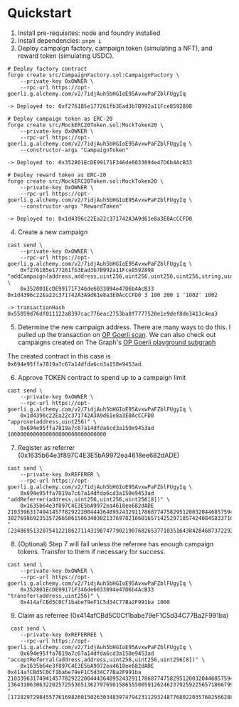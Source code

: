 # Quickstart

1. Install pre-requisites: node and foundry installed
2. Install dependencies: `pnpm i`
3. Deploy campaign factory, campaign token (simulating a NFT), and reward token (simulating USDC).

```
# Deploy factory contract
forge create src/CampaignFactory.sol:CampaignFactory \
    --private-key 0xOWNER \
    --rpc-url https://opt-goerli.g.alchemy.com/v2/7idjAuh5bHGIoE95AvxwPaFZblFUgyIq

-> Deployed to: 0xf2761B5e177261fb3Ead3b7B992a11Fce8592898

# Deploy campaign token as ERC-20
forge create src/MockERC20Token.sol:MockToken20 \
    --private-key 0xOWNER \
    --rpc-url https://opt-goerli.g.alchemy.com/v2/7idjAuh5bHGIoE95AvxwPaFZblFUgyIq \
    --constructor-args "CampaignToken"

-> Deployed to: 0x352801EcDE99171F346de6033094e47D6b4AcB33

# Deploy reward token as ERC-20
forge create src/MockERC20Token.sol:MockToken20 \
    --private-key 0xOWNER \
    --rpc-url https://opt-goerli.g.alchemy.com/v2/7idjAuh5bHGIoE95AvxwPaFZblFUgyIq \
    --constructor-args "RewardToken"

-> Deployed to: 0x1d4396c22Ea22c371742A3A9d61e8a3E0AcCCFD0
```

4. Create a new campaign

```
cast send \
    --private-key 0xOWNER \
    --rpc-url https://opt-goerli.g.alchemy.com/v2/7idjAuh5bHGIoE95AvxwPaFZblFUgyIq \
    0xf2761B5e177261fb3Ead3b7B992a11Fce8592898 "addCampaign(address,address,uint256,uint256,uint256,uint256,string,uint256)" \
    0x352801EcDE99171F346de6033094e47D6b4AcB33 0x1d4396c22Ea22c371742A3A9d61e8a3E0AcCCFD0 3 100 200 1 '1002' 1002

-> transactionHash         0x55059d76df011122a8397cac776eac2753ba8f7777528e1e9def8de3413c4ea3
```

5. Determine the new campaign address. There are many ways to do this. I pulled up the transaction on [OP Goerli scan](https://goerli-optimism.etherscan.io/tx/0x55059d76df011122a8397cac776eac2753ba8f7777528e1e9def8de3413c4ea3#eventlog).
   We can also check out campaigns created on The Graph's [OP Goerli playground subgraph](https://thegraph.com/studio/subgraph/refer-optimism-goerli/playground)

The created contract in this case is `0x694e95ffa7819a7c67a14dfda6cd3a150e9453ad`.

6. Approve TOKEN contract to spend up to a campaign limit

```
cast send \
    --private-key 0xOWNER \
    --rpc-url https://opt-goerli.g.alchemy.com/v2/7idjAuh5bHGIoE95AvxwPaFZblFUgyIq \
    0x1d4396c22Ea22c371742A3A9d61e8a3E0AcCCFD0 "approve(address,uint256)" \
    0x694e95ffa7819a7c67a14dfda6cd3a150e9453ad 1000000000000000000000000000000
```

7. Register as referrer (0x1635b64e3f897C4E3E5bA9972ea4618ee682dADE)

```
cast send \
    --private-key 0xREFERER \
    --rpc-url https://opt-goerli.g.alchemy.com/v2/7idjAuh5bHGIoE95AvxwPaFZblFUgyIq \
    0x694e95ffa7819a7c67a14dfda6cd3a150e9453ad "addReferrer(address,uint256,uint256,uint256[8])" \
    0x1635b64e3f897C4E3E5bA9972ea4618ee682dADE 21033963174941457782922200444364895243291178687747582951200320446857594710317 3027698692353572665061506340302137697821860165714252971857424084583371648181 "[2348695132075412218627114319874779021907682653771035164384284687372292139852,5074056723417751931745282128039648534373264082162127432921163421707133719824,12506249992413520558521468953190695927231402160813575617923961223241477021343,1133779710778933394533624837773298317160366655418341170203780957697886312100,11021316290023242382104163864441589180849117151017674589820074001135975144399,8189112571150707071181749463994940394240659285865004994484207787416020295688,14812795260316958268387172528373197680751915472690778296490046806493848153799,873347684321642134107973785227004429002397923700611927240542740564537129924]"
```

8. (Optional) Step 7 will fail unless the referree has enough campaign tokens. Transfer to them if necessary for success.

```
cast send \
    --private-key 0xOWNER \
    --rpc-url https://opt-goerli.g.alchemy.com/v2/7idjAuh5bHGIoE95AvxwPaFZblFUgyIq \
    0x352801EcDE99171F346de6033094e47D6b4AcB33 "transfer(address,uint256)" \
    0x414afCBd5C0Cf1babe79eF1C5d34C77Ba2F991ba 1000
```

9. Claim as referree (0x414afCBd5C0Cf1babe79eF1C5d34C77Ba2F991ba)

```
 cast send \
    --private-key 0xREFERREE \
    --rpc-url https://opt-goerli.g.alchemy.com/v2/7idjAuh5bHGIoE95AvxwPaFZblFUgyIq \
    0x694e95ffa7819a7c67a14dfda6cd3a150e9453ad "acceptReferral(address,address,uint256,uint256,uint256[8])" \
    0x1635b64e3f897C4E3E5bA9972ea4618ee682dADE 0x414afCBd5C0Cf1babe79eF1C5d34C77Ba2F991ba 21033963174941457782922200444364895243291178687747582951200320446857594710317 13643106306322025725536513627976501586555005912624623792592256571866799015193 "[17282972984557761698260150263034839747942311293248776802203576825662883521098,20627476458334297370676645432766309395813851435944097763030049099705561211718,10314433193786584695418531670771991943649400267239398652830579133991701675171,20768683511810491232326427424826242245972929722548394435359934032292910361177,10352506482455620533253255820118115742758348591453758469974842591797733042285,1008945925331096252999973915358777387665432520681366881637560170394082972223,20373861530229859487525335076797714479656722531019047491973487878603501947919,2534191008195528074094992104065243082786653779334709650894665489993071338834]"
```
